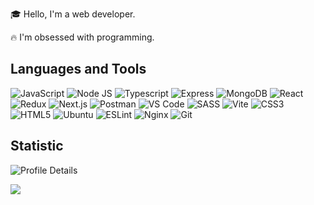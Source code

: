 🎓 Hello, I'm a web developer.

🔥 I'm obsessed with programming.

## Languages and Tools

<p align='center'>

![JavaScript](https://img.shields.io/badge/javascript-%23323330.svg?style=for-the-badge&logo=javascript&logoColor=%23F7DF1E) 
![Node JS](https://img.shields.io/badge/node.js-6DA55F?style=for-the-badge&logo=node.js&logoColor=white) 
![Typescript](https://img.shields.io/badge/typescript-%23007ACC.svg?style=for-the-badge&logo=typescript&logoColor=white) 
![Express](https://img.shields.io/badge/express.js-%23404d59.svg?style=for-the-badge&logo=express&logoColor=%2361DAFB) 
![MongoDB](https://img.shields.io/badge/MongoDB-%234ea94b.svg?style=for-the-badge&logo=mongodb&logoColor=white) 
![React](https://img.shields.io/badge/react-%2320232a.svg?style=for-the-badge&logo=react&logoColor=%2361DAFB) 
![Redux](https://img.shields.io/badge/redux-%23593d88.svg?style=for-the-badge&logo=redux&logoColor=white) 
![Next.js](https://img.shields.io/badge/nextjs-%23000.svg?style=for-the-badge&logo=next.js&logoColor=white) 
![Postman](https://img.shields.io/badge/Postman-FF6C37?style=for-the-badge&logo=postman&logoColor=white) 
![VS Code](https://img.shields.io/badge/VS%20Code-3EA6E9?style=for-the-badge&logo=visualstudiocode&logoColor=white) 
![SASS](https://img.shields.io/badge/SASS-hotpink.svg?style=for-the-badge&logo=SASS&logoColor=white) 
![Vite](https://img.shields.io/badge/vite-%23646CFF.svg?style=for-the-badge&logo=vite&logoColor=white) 
![CSS3](https://img.shields.io/badge/css3-%231572B6.svg?style=for-the-badge&logo=css3&logoColor=white) 
![HTML5](https://img.shields.io/badge/html5-%23E34F26.svg?style=for-the-badge&logo=html5&logoColor=white) 
![Ubuntu](https://img.shields.io/badge/Ubuntu-E95420?style=for-the-badge&logo=ubuntu&logoColor=white) 
![ESLint](https://img.shields.io/badge/ESLint-4B3263?style=for-the-badge&logo=eslint&logoColor=white) 
![Nginx](https://img.shields.io/badge/nginx-%23009639.svg?style=for-the-badge&logo=nginx&logoColor=white) 
![Git](https://img.shields.io/badge/git-%23F05033.svg?style=for-the-badge&logo=git&logoColor=white)
   
## Statistic

![Profile Details](http://github-profile-summary-cards.vercel.app/api/cards/profile-details?username=gray-starling)

<img src="https://github-readme-stats.vercel.app/api/top-langs/?username=gray-starling&layout=compact&theme=buefy&hide_border=true" /> 
  
 



